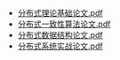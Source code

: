 * [分布式理论基础论文.pdf](https://github.com/zhangbotong/Interview/files/12143680/default.pdf)
* [分布式一致性算法论文.pdf](https://github.com/zhangbotong/Interview/files/12143682/default.pdf)
* [分布式数据结构论文.pdf](https://github.com/zhangbotong/Interview/files/12143679/default.pdf)
* [分布式系统实战论文.pdf](https://github.com/zhangbotong/Interview/files/12143674/default.pdf)
